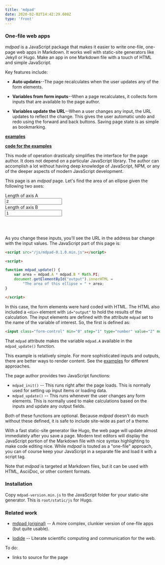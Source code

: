 ```yaml
---
title: 'mdpad'
date: 2020-02-02T14:42:29.608Z
type: 'front'
---
```


### One-file web apps

*mdpad* is a JavaScript package that makes it easier to write one-file, 
one-page web apps in Markdown. It works well with static-site 
generators like Jekyll or Hugo. Make an app in one Markdown file with 
a touch of HTML and simple JavaScript.

Key features include:

* **Auto updates**--The page recalculates when the user updates
  any of the form elements.

* **Variables from form inputs**--When a page recalculates, it 
  collects form inputs that are available to the page author.

* **Variables update the URL**--When a user changes any input,
  the URL updates to reflect the change. This gives the user
  automatic undo and redo using the forward and back buttons. 
  Saving page state is as simple as bookmarking.

**[examples](examples)**

**[code for the examples](https://github.com/tshort/mdpad-docs/tree/master/content/examples)**

This mode of operation drastically simplifies the interface for 
the page author. It does not depend on a particular JavaScript 
library. The author can accomplish a lot without having deep 
knowledge of JavaScript, NPM, or any of the deeper aspects of
modern JavaScript development.

This page is an *mdpad* page. Let's find the area of an ellipse
given the following two axes:

<form class="form">
	<div class="form-group"><label class="col-sm-7 col-form-label">Length of axis A</label>
		<div class="col-sm-4"><input class="form-control" min="0" step="1" type="number" value="2" mdpad="A" /></div>
	</div>
	<div class="form-group"><label class="col-sm-6 col-form-label">Length of axis B</label>
		<div class="col-sm-4"><input class="form-control" min="0" step="1" type="number" value="1" mdpad="B" /></div>
	</div>
</form>
</br>
<div id="output"></div> 
</br>

As you change these inputs, you'll see the URL in the address bar change
with the input values. The JavaScript part of this page is:

```html
<script src="/js/mdpad-0.1.0.min.js"></script>

<script>

function mdpad_update() {
    var area = mdpad.A * mdpad.B * Math.PI;
    document.getElementById("output").innerHTML = 
        "The area of this ellipse = " + area;
}

</script>
```

In this case, the form elements were hard coded with HTML. 
The HTML also included a `<div>` element with `id="output"` to
hold the results of the calculation.
The input elements are defined with the attribute `mdpad` set to the name
of the variable of interest. So, the first is defined as:

```html
<input class="form-control" min="0" step="1" type="number" value="2" mdpad="A" />`
```

That `mdpad` attribute makes the variable `mdpad.A` available in the
`mdpad_update()` function.

This example is relatively simple. For more sophisticated inputs and
outputs, there are better ways to render content. See the [examples](examples) 
for different approaches.

The page author provides two JavaScript functions:
  * `mdpad_init()` -- This runs right after the page loads. This is 
    normally used for setting up input items or loading data.
  * `mdpad_update()` -- This runs whenever the user changes any form 
    elements. This is normally used to make calculations based on the
    inputs and update any output fields.

Both of these functions are optional. Because *mdpad* doesn't do much
without these defined, it is safe to include site-wide as part of a
theme.

With a fast static-site generator like Hugo, the web page will
update almost immediately after you save a page.
Modern text editors will display the JavaScript portion of the Markdown
file with nice syntax highlighting to make code editing nice. 
While *mdpad* is touted as a "one-file" approach, you can of course 
keep your JavaScript in a separate file and load it with a script tag.

Note that *mdpad* is targeted at Markdown files, but it can be used with HTML,
AsciiDoc, or other content formats.

### Installation
 
Copy `mdpad-version.min.js` to the JavaScript folder for your static-site generator.
This is `root/static/js` for Hugo.

### Related work
 
* [mdpad (original)](http://tshort.github.io/mdpad/) -- A more complex, 
  clunkier version of one-file apps (but quite usable).

* [Iodide](https://alpha.iodide.io/) -- Literate scientific computing and 
  communication for the web.


To do:
- links to source for the page


<script src="/js/mdpad-0.1.0.min.js"></script>

<script>

function mdpad_update() {
    var area = mdpad.A * mdpad.B * Math.PI;
    document.getElementById("output").innerHTML = 
        "The area of this ellipse = " + area;
}

</script>

